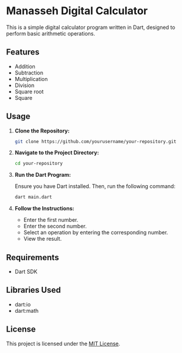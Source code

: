 # Manasseh Digital Calculator

This is a simple digital calculator program written in Dart, designed to perform basic arithmetic operations.

## Features

- Addition
- Subtraction
- Multiplication
- Division
- Square root
- Square

## Usage

1. **Clone the Repository:**

    ```bash
    git clone https://github.com/yourusername/your-repository.git
    ```

2. **Navigate to the Project Directory:**

    ```bash
    cd your-repository
    ```

3. **Run the Dart Program:**

    Ensure you have Dart installed. Then, run the following command:

    ```bash
    dart main.dart
    ```

4. **Follow the Instructions:**

    - Enter the first number.
    - Enter the second number.
    - Select an operation by entering the corresponding number.
    - View the result.

## Requirements

- Dart SDK

## Libraries Used

- dart:io
- dart:math

## License

This project is licensed under the [MIT License](LICENSE).
